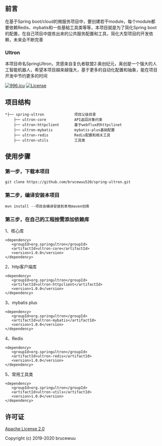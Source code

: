 ## 前言
在基于Spring boot/cloud的微服务项目中，要创建若干module，每个module都要依赖Redis、mybatis和一些基础工具类等等，本项目就是为了简化Spring boot的配置，在自己项目中提炼出来的公共服务配置和工具，简化大型项目的开发依赖，未来会不断完善

### Ultron
本项目命名SpringUltron，灵感来自复仇者联盟2:奥创纪元，奥创是一个强大的人工智能机器人，希望本项目越来越强大，基于更多的自动化配置和抽象，能在项目开发中节约更多的时间

[![996.icu](https://img.shields.io/badge/link-996.icu-red.svg)](https://996.icu)
[![License](https://img.shields.io/badge/apache-2.0-blue.svg?style=flat)](http://www.apache.org/licenses/ "Feel free to contribute.")

## 项目结构
```shell
*├── spring-ultron              项目父级目录
    ├── ultron-core             API返回对象约束
    ├── ultron-httpclient       基于webflux的httpclinet
    ├── ultron-mybatis          mybatis-plus基础配置
    ├── ultron-redis            Redis配置和相关工具
    ├── ultron-utils            工具类
```    

## 使用步骤

### 第一步，下载本项目

    git clone https://github.com/brucewuu520/spring-ultron.git
    
### 第二步，编译安装本项目

    mvn install --项目会编译安装到本地maven创库
    
### 第三步，在自己的工程按需添加依赖库

1、核心库

    <dependency>
       <groupId>org.springultron</groupId>
       <artifactId>ultron-core</artifactId>
       <version>1.0.0</version>
    </dependency>  

2、http客户端库
    
    <dependency>
       <groupId>org.springultron</groupId>
       <artifactId>ultron-httpclient</artifactId>
       <version>1.0.0</version>
    </dependency> 
    
3、mybatis plus

    <dependency>
       <groupId>org.springultron</groupId>
       <artifactId>ultron-mybatis</artifactId>
       <version>1.0.0</version>
    </dependency> 
    
4、Redis

    <dependency>
       <groupId>org.springultron</groupId>
       <artifactId>ultron-redis</artifactId>
       <version>1.0.0</version>
    </dependency>
    
5、常用工具类

    <dependency>
       <groupId>org.springultron</groupId>
       <artifactId>ultron-utils</artifactId>
       <version>1.0.0</version>
    </dependency>         
            
## 许可证

[Apache License 2.0](https://github.com/brucewuu520/spring-ultron/blob/master/LICENSE)

Copyright (c) 2019-2020 brucewuu    